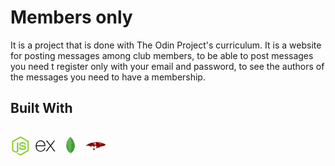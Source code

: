 # Members only

It is a project that is done with The Odin Project's curriculum. It is a website for posting messages among club members, to be
able to post messages you need t register only with your email and password, to see the authors of the messages you need to have 
a membership. 

## Built With
<!-- nodejs -->
<div style="display:flex; gap: .5rem;"> 
<svg width="32" height="32" xmlns="http://www.w3.org/2000/svg" viewBox="0 0 128 128"><path fill="#83CD29" d="M112.771 30.334L68.674 4.729c-2.781-1.584-6.402-1.584-9.205 0L14.901 30.334C12.031 31.985 10 35.088 10 38.407v51.142c0 3.319 2.084 6.423 4.954 8.083l11.775 6.688c5.628 2.772 7.617 2.772 10.178 2.772 8.333 0 13.093-5.039 13.093-13.828v-50.49c0-.713-.371-1.774-1.071-1.774h-5.623C42.594 41 41 42.061 41 42.773v50.49c0 3.896-3.524 7.773-10.11 4.48L18.723 90.73c-.424-.23-.723-.693-.723-1.181V38.407c0-.482.555-.966.982-1.213l44.424-25.561c.415-.235 1.025-.235 1.439 0l43.882 25.555c.42.253.272.722.272 1.219v51.142c0 .488.183.963-.232 1.198l-44.086 25.576c-.378.227-.847.227-1.261 0l-11.307-6.749c-.341-.198-.746-.269-1.073-.086-3.146 1.783-3.726 2.02-6.677 3.043-.726.253-1.797.692.41 1.929l14.798 8.754a9.294 9.294 0 004.647 1.246c1.642 0 3.25-.426 4.667-1.246l43.885-25.582c2.87-1.672 4.23-4.764 4.23-8.083V38.407c0-3.319-1.36-6.414-4.229-8.073zM77.91 81.445c-11.726 0-14.309-3.235-15.17-9.066-.1-.628-.633-1.379-1.272-1.379h-5.731c-.709 0-1.279.86-1.279 1.566 0 7.466 4.059 16.512 23.453 16.512 14.039 0 22.088-5.455 22.088-15.109 0-9.572-6.467-12.084-20.082-13.886-13.762-1.819-15.16-2.738-15.16-5.962 0-2.658 1.184-6.203 11.374-6.203 9.105 0 12.461 1.954 13.842 8.091.118.577.645.991 1.24.991h5.754c.354 0 .692-.143.94-.396.24-.272.367-.613.335-.979-.891-10.568-7.912-15.493-22.112-15.493-12.631 0-20.166 5.334-20.166 14.275 0 9.698 7.497 12.378 19.622 13.577 14.505 1.422 15.633 3.542 15.633 6.395 0 4.955-3.978 7.066-13.309 7.066z"/></svg>

<!-- express -->
<svg width="32" height="32" xmlns="http://www.w3.org/2000/svg" viewBox="0 0 128 128"><path d="M126.67 98.44c-4.56 1.16-7.38.05-9.91-3.75-5.68-8.51-11.95-16.63-18-24.9-.78-1.07-1.59-2.12-2.6-3.45C89 76 81.85 85.2 75.14 94.77c-2.4 3.42-4.92 4.91-9.4 3.7l26.92-36.13L67.6 29.71c4.31-.84 7.29-.41 9.93 3.45 5.83 8.52 12.26 16.63 18.67 25.21 6.45-8.55 12.8-16.67 18.8-25.11 2.41-3.42 5-4.72 9.33-3.46-3.28 4.35-6.49 8.63-9.72 12.88-4.36 5.73-8.64 11.53-13.16 17.14-1.61 2-1.35 3.3.09 5.19C109.9 76 118.16 87.1 126.67 98.44zM1.33 61.74c.72-3.61 1.2-7.29 2.2-10.83 6-21.43 30.6-30.34 47.5-17.06C60.93 41.64 63.39 52.62 62.9 65H7.1c-.84 22.21 15.15 35.62 35.53 28.78 7.15-2.4 11.36-8 13.47-15 1.07-3.51 2.84-4.06 6.14-3.06-1.69 8.76-5.52 16.08-13.52 20.66-12 6.86-29.13 4.64-38.14-4.89C5.26 85.89 3 78.92 2 71.39c-.15-1.2-.46-2.38-.7-3.57q.03-3.04.03-6.08zm5.87-1.49h50.43c-.33-16.06-10.33-27.47-24-27.57-15-.12-25.78 11.02-26.43 27.57z"/></svg>

<!-- mongodb -->
<svg  width="32" height="32" xmlns="http://www.w3.org/2000/svg" viewBox="0 0 128 128"><path fill-rule="evenodd" clip-rule="evenodd" fill="#439934" d="M88.038 42.812c1.605 4.643 2.761 9.383 3.141 14.296.472 6.095.256 12.147-1.029 18.142-.035.165-.109.32-.164.48-.403.001-.814-.049-1.208.012-3.329.523-6.655 1.065-9.981 1.604-3.438.557-6.881 1.092-10.313 1.687-1.216.21-2.721-.041-3.212 1.641-.014.046-.154.054-.235.08l.166-10.051-.169-24.252 1.602-.275c2.62-.429 5.24-.864 7.862-1.281 3.129-.497 6.261-.98 9.392-1.465 1.381-.215 2.764-.412 4.148-.618z"/><path fill-rule="evenodd" clip-rule="evenodd" fill="#45A538" d="M61.729 110.054c-1.69-1.453-3.439-2.842-5.059-4.37-8.717-8.222-15.093-17.899-18.233-29.566-.865-3.211-1.442-6.474-1.627-9.792-.13-2.322-.318-4.665-.154-6.975.437-6.144 1.325-12.229 3.127-18.147l.099-.138c.175.233.427.439.516.702 1.759 5.18 3.505 10.364 5.242 15.551 5.458 16.3 10.909 32.604 16.376 48.9.107.318.384.579.583.866l-.87 2.969z"/><path fill-rule="evenodd" clip-rule="evenodd" fill="#46A037" d="M88.038 42.812c-1.384.206-2.768.403-4.149.616-3.131.485-6.263.968-9.392 1.465-2.622.417-5.242.852-7.862 1.281l-1.602.275-.012-1.045c-.053-.859-.144-1.717-.154-2.576-.069-5.478-.112-10.956-.18-16.434-.042-3.429-.105-6.857-.175-10.285-.043-2.13-.089-4.261-.185-6.388-.052-1.143-.236-2.28-.311-3.423-.042-.657.016-1.319.029-1.979.817 1.583 1.616 3.178 2.456 4.749 1.327 2.484 3.441 4.314 5.344 6.311 7.523 7.892 12.864 17.068 16.193 27.433z"/><path fill-rule="evenodd" clip-rule="evenodd" fill="#409433" d="M65.036 80.753c.081-.026.222-.034.235-.08.491-1.682 1.996-1.431 3.212-1.641 3.432-.594 6.875-1.13 10.313-1.687 3.326-.539 6.652-1.081 9.981-1.604.394-.062.805-.011 1.208-.012-.622 2.22-1.112 4.488-1.901 6.647-.896 2.449-1.98 4.839-3.131 7.182a49.142 49.142 0 01-6.353 9.763c-1.919 2.308-4.058 4.441-6.202 6.548-1.185 1.165-2.582 2.114-3.882 3.161l-.337-.23-1.214-1.038-1.256-2.753a41.402 41.402 0 01-1.394-9.838l.023-.561.171-2.426c.057-.828.133-1.655.168-2.485.129-2.982.241-5.964.359-8.946z"/><path fill-rule="evenodd" clip-rule="evenodd" fill="#4FAA41" d="M65.036 80.753c-.118 2.982-.23 5.964-.357 8.947-.035.83-.111 1.657-.168 2.485l-.765.289c-1.699-5.002-3.399-9.951-5.062-14.913-2.75-8.209-5.467-16.431-8.213-24.642a4498.887 4498.887 0 00-6.7-19.867c-.105-.31-.407-.552-.617-.826l4.896-9.002c.168.292.39.565.496.879a6167.476 6167.476 0 016.768 20.118c2.916 8.73 5.814 17.467 8.728 26.198.116.349.308.671.491 1.062l.67-.78-.167 10.052z"/><path fill-rule="evenodd" clip-rule="evenodd" fill="#4AA73C" d="M43.155 32.227c.21.274.511.516.617.826a4498.887 4498.887 0 016.7 19.867c2.746 8.211 5.463 16.433 8.213 24.642 1.662 4.961 3.362 9.911 5.062 14.913l.765-.289-.171 2.426-.155.559c-.266 2.656-.49 5.318-.814 7.968-.163 1.328-.509 2.632-.772 3.947-.198-.287-.476-.548-.583-.866-5.467-16.297-10.918-32.6-16.376-48.9a3888.972 3888.972 0 00-5.242-15.551c-.089-.263-.34-.469-.516-.702l3.272-8.84z"/><path fill-rule="evenodd" clip-rule="evenodd" fill="#57AE47" d="M65.202 70.702l-.67.78c-.183-.391-.375-.714-.491-1.062-2.913-8.731-5.812-17.468-8.728-26.198a6167.476 6167.476 0 00-6.768-20.118c-.105-.314-.327-.588-.496-.879l6.055-7.965c.191.255.463.482.562.769 1.681 4.921 3.347 9.848 5.003 14.778 1.547 4.604 3.071 9.215 4.636 13.813.105.308.47.526.714.786l.012 1.045c.058 8.082.115 16.167.171 24.251z"/><path fill-rule="evenodd" clip-rule="evenodd" fill="#60B24F" d="M65.021 45.404c-.244-.26-.609-.478-.714-.786-1.565-4.598-3.089-9.209-4.636-13.813-1.656-4.93-3.322-9.856-5.003-14.778-.099-.287-.371-.514-.562-.769 1.969-1.928 3.877-3.925 5.925-5.764 1.821-1.634 3.285-3.386 3.352-5.968.003-.107.059-.214.145-.514l.519 1.306c-.013.661-.072 1.322-.029 1.979.075 1.143.259 2.28.311 3.423.096 2.127.142 4.258.185 6.388.069 3.428.132 6.856.175 10.285.067 5.478.111 10.956.18 16.434.008.861.098 1.718.152 2.577z"/><path fill-rule="evenodd" clip-rule="evenodd" fill="#A9AA88" d="M62.598 107.085c.263-1.315.609-2.62.772-3.947.325-2.649.548-5.312.814-7.968l.066-.01.066.011a41.402 41.402 0 001.394 9.838c-.176.232-.425.439-.518.701-.727 2.05-1.412 4.116-2.143 6.166-.1.28-.378.498-.574.744l-.747-2.566.87-2.969z"/><path fill-rule="evenodd" clip-rule="evenodd" fill="#B6B598" d="M62.476 112.621c.196-.246.475-.464.574-.744.731-2.05 1.417-4.115 2.143-6.166.093-.262.341-.469.518-.701l1.255 2.754c-.248.352-.59.669-.728 1.061l-2.404 7.059c-.099.283-.437.483-.663.722l-.695-3.985z"/><path fill-rule="evenodd" clip-rule="evenodd" fill="#C2C1A7" d="M63.171 116.605c.227-.238.564-.439.663-.722l2.404-7.059c.137-.391.48-.709.728-1.061l1.215 1.037c-.587.58-.913 1.25-.717 2.097l-.369 1.208c-.168.207-.411.387-.494.624-.839 2.403-1.64 4.819-2.485 7.222-.107.305-.404.544-.614.812-.109-1.387-.22-2.771-.331-4.158z"/><path fill-rule="evenodd" clip-rule="evenodd" fill="#CECDB7" d="M63.503 120.763c.209-.269.506-.508.614-.812.845-2.402 1.646-4.818 2.485-7.222.083-.236.325-.417.494-.624l-.509 5.545c-.136.157-.333.294-.398.477-.575 1.614-1.117 3.24-1.694 4.854-.119.333-.347.627-.525.938-.158-.207-.441-.407-.454-.623-.051-.841-.016-1.688-.013-2.533z"/><path fill-rule="evenodd" clip-rule="evenodd" fill="#DBDAC7" d="M63.969 123.919c.178-.312.406-.606.525-.938.578-1.613 1.119-3.239 1.694-4.854.065-.183.263-.319.398-.477l.012 3.64-1.218 3.124-1.411-.495z"/><path fill-rule="evenodd" clip-rule="evenodd" fill="#EBE9DC" d="M65.38 124.415l1.218-3.124.251 3.696-1.469-.572z"/><path fill-rule="evenodd" clip-rule="evenodd" fill="#CECDB7" d="M67.464 110.898c-.196-.847.129-1.518.717-2.097l.337.23-1.054 1.867z"/><path fill-rule="evenodd" clip-rule="evenodd" fill="#4FAA41" d="M64.316 95.172l-.066-.011-.066.01.155-.559-.023.56z"/></svg>

<!-- mongoose -->
<svg width="32" height="32" viewBox="0 0 128 128" xmlns="http://www.w3.org/2000/svg">
  <path style="fill:#850000;fill-opacity:1;fill-rule:nonzero;stroke:none" d="M69.953.309c-1.676.07-4.508.52-4.508.71 0 .079 1.996 1.079 2.149 1.079.14 0 2.457 1.156 2.972 1.476.672.43 1.153.82 1.012.82-.09 0-2.469-.921-3.371-1.308-.734-.309-3.785-1.219-5.27-1.57-.804-.188-1.144-.258-2.511-.508C58.41.64 56.039.618 55.008.957c-1.477.48-1.809 1.07-1.809 3.246 0 1.2.059 1.707.32 2.785.114.469.434 1.5.583 1.848.043.11.183.45.3.75.121.297.485 1.066.805 1.695 1.797 3.567 4.488 6.54 8.281 9.156 1.196.82 4.446 2.375 5.75 2.747.332.09.442.277.172.277-.3 0-3.05-.758-3.613-.996a9.982 9.982 0 0 0-.652-.262c-1.957-.789-4.457-2.414-6.524-4.262a21.38 21.38 0 0 1-5.312-7.257c-.793-1.79-1.332-3.875-1.465-5.692-.078-1.039-.16-1.289-.43-1.277-.09 0-.945-.031-1.887-.082-2.562-.11-6.062.172-9.527.77-6.625 1.128-13.773 3.734-21.129 7.706a94.93 94.93 0 0 0-3.625 2.067c-.14.082-.582.351-.984.601-.399.25-.871.528-1.043.637-.38.223-4.586 3.078-5.09 3.457-.188.137-.711.527-1.152.848C4.98 21.195.633 24.742.383 25.102c-.121.18.07.27.328.18.133-.052.473-.122.746-.16.281-.044 1.004-.231 1.605-.43.61-.192 1.266-.391 1.454-.442 1.488-.348 2.09-.469 2.96-.598.395-.05.977-.14 1.305-.191 4.078-.598 6.024-.746 7.84-.61 3.945.32 7.719.993 9.879 1.758 1.617.582 4.906 2.36 6.352 3.426.836.63 3.523 3.305 4.117 4.113.46.641.972 1.2 1.093 1.2.04 0 .09-2.04.102-4.524l.027-4.512 5.282-.03c4.156-.02 5.308.011 5.379.1.101.13.343.56 1.136 2.024.754 1.41 1.125 2.09 1.356 2.496.12.223.398.739.633 1.149.218.41.628 1.168.91 1.687.281.52.511.961.511.98 0 .09.414.63.485.63.039 0 .14-.153.21-.32.079-.18.29-.579.462-.88.18-.3.5-.886.722-1.296.223-.41.524-.98.684-1.25.441-.79.902-1.645 1.285-2.344A84.813 84.813 0 0 1 58.5 24.96c.129-.25.29-.512.34-.578.082-.09 1.265-.121 5.543-.102l5.43.031.03 8.817c.02 6.945.048 8.805.15 8.805.058-.012.46-.243.874-.532.582-.406.832-.656 1.102-1.117.613-1.047 2.351-2.695 3.515-3.336A16.556 16.556 0 0 1 80 35.254c1.605-.34 2.078-.39 5.723-.52 6.652-.23 7.636-.27 7.687-.32.031-.027-.058-.289-.191-.59-.14-.289-.38-.828-.551-1.187-.633-1.367-.633-1.825.031-2.496.45-.47 1.613-.88 3.613-1.278.329-.07.743-.16.91-.218.173-.051.383-.09.473-.09.254 0 2.25-.489 2.672-.649.29-.12 1.856-.46 3.723-.82.812-.16 2.922-.578 4.668-.93 1.105-.218 2.258-.449 2.558-.508.301-.058.735-.148.954-.187.222-.05.511-.113.652-.133.14-.027.844-.168 1.558-.316a33.704 33.704 0 0 1 1.614-.313c.504-.047 4.289-.957 5.16-1.238 1.387-.45 1.797-.629 2.672-1.215.941-.64 1.203-.988 2.136-2.848 1.036-2.066 1.184-2.414 1.477-3.285.45-1.386.422-1.914-.152-2.496-.403-.398-1.266-.808-1.895-.898-.472-.059-.535-.04-.765.21-.141.15-.262.329-.262.391 0 .09-.16.528-.61 1.606-.043.11-.132.379-.203.597-.058.223-.18.532-.25.7-.129.28-.14.23-.09-.547.051-.77.18-1.418.473-2.399.051-.187.121-.507.149-.707l.05-.36-1.043-.417c-1.085-.45-2.02-.84-2.558-1.082-.184-.066-.633-.246-1.004-.387-.383-.14-.844-.32-1.035-.41a23.9 23.9 0 0 0-1.055-.437c-.672-.262-3.02-1.059-5.02-1.688a458.117 458.117 0 0 0-4.011-1.21 36.162 36.162 0 0 1-1.406-.388c-.16-.043-.555-.152-.856-.23-1.766-.488-2.226-.61-2.86-.79a26.367 26.367 0 0 0-1.054-.28c-.191-.047-.71-.168-1.152-.278-.774-.191-4.016-.937-5.774-1.34l-1.254-.289c-.222-.05-.62-.129-.902-.18-.273-.05-.844-.16-1.258-.25-.41-.077-1.293-.25-1.957-.359-.66-.117-1.453-.257-1.754-.308-2.773-.5-2.96-.528-7.93-1.078-3.062-.348-7.18-.641-8.183-.59-.16 0-1.05.039-1.965.09zM58.348 5.23c2.652.86 5.23 2.028 6.996 3.168 1.406.907 3.152 2.356 3.625 3.004l.199.27-.379-.149c-.21-.09-.652-.28-.984-.441-1.766-.82-1.957-.887-1.957-.707 0 .047.41.707.902 1.445.504.75.902 1.41.902 1.47 0 .05-.187-.032-.422-.192-.902-.618-3.02-1.508-3.14-1.328-.031.05.62.878 1.457 1.847.82.969 1.504 1.797 1.504 1.86 0 .148-.16.128-.922-.153-.785-.277-.984-.308-.984-.117 0 .129 1.695 2.414 2.367 3.203.191.219.343.43.343.48 0 .239-2.351-1.288-4.015-2.605-2.38-1.898-4.68-4.445-5.89-6.55-.997-1.72-1.337-2.645-1.337-3.665 0-.597.028-.718.25-.93.13-.136.293-.25.352-.25.058 0 .562.153 1.133.34zm31.691 3.555c.961.172 2.277.399 2.91.512.633.11 1.406.238 1.707.289.301.059.73.137.953.187.22.051.653.141.954.211.992.22 1.234.27 2.859.649 1.746.41 2.129.488 2.66.597.453.09.902.262.902.34 0 .032-.328.223-.73.43-.824.41-.996.441-4.387.57-2.308.098-3.543.07-4.668-.11-2.27-.35-3.441-.987-4.355-2.366-.32-.469-.531-.61-1.266-.797-.27-.082-.683-.192-.902-.262-.223-.07-.602-.18-.844-.25-.723-.187-.312-.297 1.145-.297 1.003 0 1.707.067 3.062.297zm12.074 13.95a.54.54 0 0 1-.25 0c-.07-.032-.02-.051.121-.051.137 0 .188.02.13.05zm-.433.117c0 .05-.117.12-.27.152-.312.078-1.535.43-1.937.558-.141.051-.594.192-1.004.31-1.035.3-3.543 1.116-4.215 1.378-1.266.48-4.238 2.055-4.656 2.477-.625.609-.817 1.265-.723 2.523.027.531.098 1.2.16 1.488.121.63.05.801-.191.489-.242-.309-.754-1.426-.903-1.977-.082-.246-.171-.578-.222-.738-.18-.567-.11-1.239.172-1.645.379-.582 1.746-1.508 3.351-2.277.762-.371 2.98-1.13 5.02-1.727.41-.12.863-.261 1.004-.3 1.445-.489 4.414-.958 4.414-.711zm-31.746.671c-.032.028-.121.04-.192.008-.082-.027-.05-.058.059-.058.113-.012.172.02.133.05zm0 0" transform="translate(0 39)"/>
  <path style="fill:#850000;fill-opacity:1;fill-rule:nonzero;stroke:none" d="M48.883 42.832v6.988h5c3.754 0 5.027-.03 5.117-.12.152-.15.184-13.856.031-13.856-.05 0-.12.078-.152.168-.04.09-1.133 1.797-2.438 3.793-2.066 3.156-2.64 3.925-2.64 3.535 0-.07-3.422-5.41-4.297-6.7a3.725 3.725 0 0 1-.309-.527c-.082-.152-.18-.27-.23-.27-.043 0-.082 3.145-.082 6.989zm0 0" transform="translate(0 39)"/>
</svg>

</div>

